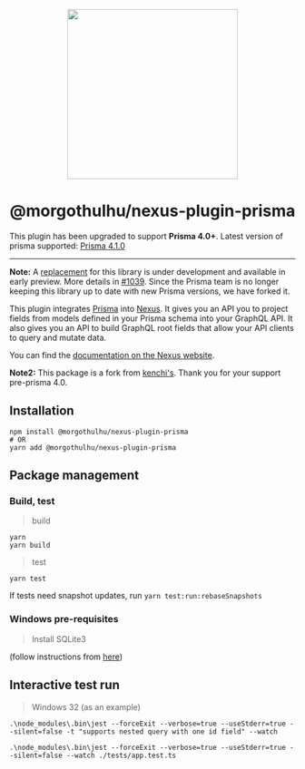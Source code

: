 <p align="center">
  <img src="https://i.imgur.com/8qvElTM.png" width="300" align="center" />
  <h1 align="center">@morgothulhu/nexus-plugin-prisma</h1>
</p>

This plugin has been upgraded to support **Prisma 4.0+**. Latest version of prisma supported: [Prisma 4.1.0](https://github.com/prisma/prisma/releases/tag/4.1.0)

---

**Note:** A [replacement](https://github.com/prisma/nexus-prisma/) for this library is under development and available in early preview. More details in [#1039](https://github.com/graphql-nexus/nexus-plugin-prisma/issues/1039). Since the Prisma team is no longer keeping this library up to date with new Prisma versions, we have forked it.

This plugin integrates [Prisma](https://www.prisma.io/) into [Nexus](https://nexusjs.org/). It gives you an API you to project fields from models defined in your Prisma schema into your GraphQL API. It also gives you an API to build GraphQL root fields that allow your API clients to query and mutate data.

You can find the [documentation on the Nexus website](https://nexusjs.org/docs/plugins/prisma/overview).

**Note2:** This package is a fork from [kenchi's](https://github.com/kenchi/nexus-plugin-prisma). Thank you for your support pre-prisma 4.0.

## Installation

```
npm install @morgothulhu/nexus-plugin-prisma
# OR
yarn add @morgothulhu/nexus-plugin-prisma
```

## Package management

### Build, test

> build

```
yarn
yarn build
```

> test

`yarn test`

If tests need snapshot updates, run `yarn test:run:rebaseSnapshots`

### Windows pre-requisites

> Install SQLite3

(follow instructions from [here](http://sqlitetutorials.com/sqlite-installation.html))

## Interactive test run

> Windows 32 (as an example)

`.\node_modules\.bin\jest --forceExit --verbose=true --useStderr=true --silent=false -t "supports nested query with one id field" --watch`

`.\node_modules\.bin\jest --forceExit --verbose=true --useStderr=true --silent=false --watch ./tests/app.test.ts`
